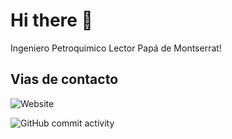 # Hi there 👋

Ingeniero Petroquimico
Lector
Papá de Montserrat!

## Vias de contacto

![Website](https://img.shields.io/website?url=https%3A%2F%2Fgabrielmagdaleno.github.io%2F)

![GitHub commit activity](https://img.shields.io/github/commit-activity/m/gabrielmagdaleno/gabrielmagdaleno)